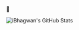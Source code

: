 
🥷

![iBhagwan's GitHub Stats](https://github-readme-stats.vercel.app/api?username=hosokawa-zen&count_private=true&show_icons=true&theme=tokyonight)

